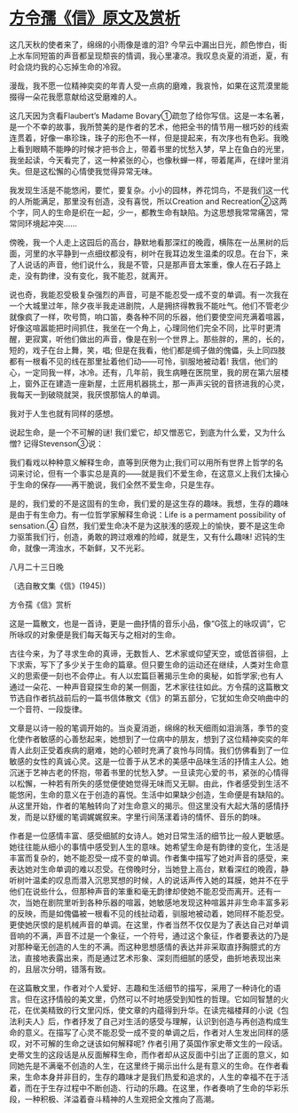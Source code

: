 # [方令孺《信》原文及赏析](https://www.vrrw.net/wx/9100.html)

这几天秋的使者来了，绵绵的小雨像是谁的泪? 今早云中漏出日光，颜色惨白，街上水车同短笛的声音都呈现颓丧的情调，我心里凄凉。我叹息炎夏的消逝，夏，有时会烧灼我的心忘掉生命的冷寂。

漫哉，我不愿一位精神奕奕的年青人受一点病的磨难，我哀怜，如果在这荒漠里能掇得一朵花我愿意献给这受磨难的人。

这几天因为贪看Flaubert’s Madame Bovary①疏忽了给你写信。这是一本名著，是一个不幸的故事，我所赞美的是作者的艺术，他把全书的情节用一根巧妙的线索连贯着，好像一串珍珠，珠子的形色不一样，但是提起来，有次序也有色彩。我晚上看到眼睛不能睁的时候才把书合上，带着书里的忧愁入梦，早上在鱼白的光里，我坐起读，今天看完了，这一种紧张的心，也像秋蝉一样，带着尾声，在绿叶里消失。但是这松懈的心情使我觉得异常无味。



我发现生活是不能悠闲，要忙，要复杂。小小的园林，养花饲鸟，不是我们这一代的人所能满足，那里没有创造，没有喜悦，所以Creation and Recreation②这两个字，同人的生命是织在一起，少一，都教生命有缺陷。为这思想我常常痛苦，常常同环境起冲突……

傍晚，我一个人走上这园后的高台，静默地看那深红的晚霞，横陈在一丛黑树的后面，河里的水平静到一点细纹都没有，树叶在我耳边发生温柔的叹息。在台下，来了人说话的声音，他们说什么，我是不管，只是那声音太笨重，像人在石子路上走，没有韵律，没有变化，我不能忍，就离开。

说也奇，我能忍受极复杂强烈的声音，可是不能忍受一成不变的单调。有一次我在一个大城里过年，除夕夜半我走进剧院，人是拥挤得教我不能吐气。他们不管老少就像疯了一样，吹号筒，响口笛，奏各种不同的乐器，他们要使空间充满着喧嚣，好像这喧嚣能把时间抓住，我坐在一个角上，心理同他们完全不同，比平时更清醒，更寂寞，听他们做出的声音，像是在别一个世界上。那些胖的，黑的，长的，短的，戏子在台上舞，笑，唱; 但是在我看，他们都是绸子做的傀儡，头上同四肢都有一根看不见的线在那里扯着他们动——可怜，驯服地被动着! 我信，他们的心，一定同我一样，冰冷。还有，几年前，我生病睡在医院里，我的房在第六层楼上，窗外正在建造一座新屋，土匠用机器挑土，那一声声尖锐的音挤进我的心灵，我每天一到破晓就哭，我厌恨那恼人的单调。

我对于人生也就有同样的感想。

说起生命，是一个不可解的谜! 我们爱它，却又憎恶它，到底为什么爱，又为什么憎? 记得Stevenson③说：

我们看戏以种种意义解释生命，直等到厌倦为止;我们可以用所有世界上哲学的名词来讨论，但有一个事实总是真的——就是我们不爱生命，在这意义上我们太操心于生命的保存——再干脆说，我们全然不爱生命，只是生存。

是的，我们爱的不是这固有的生命，我们爱的是这生存的趣味。我想，生存的趣味是由于有生命力。有一位哲学家解释生命说：Life is a permament possibility of sensation.④ 自然，我们爱生命决不是为这肤浅的感观上的愉快，要不是这生命力驱策我们行，创造，勇敢的跨过艰难的险嶂，就是生，又有什么趣味! 迟钝的生命，就像一湾浊水，不新鲜，又不光彩。

八月二十三日晚

〔选自散文集《信》(1945)〕

方令孺《信》赏析

这是一篇散文，也是一首诗，更是一曲抒情的音乐小品，像“G弦上的咏叹调”，它所咏叹的对象便是我们每天每天与之相对的生命。

古往今来，为了寻求生命的真谛，无数哲人、艺术家或仰望天空，或低首徘徊，上下求索，写下了多少关于生命的篇章。但只要生命的运动还在继续，人类对生命意义的思索便一刻也不会停止。有人以宏篇巨著揭示生命的奥秘，如哲学家;也有人通过一朵花、一种声音窥探生命的某一侧面，艺术家往往如此。方令孺的这篇散文节选自作者抗战前后的一篇书信体散文《信》的第五部分，它犹如生命交响曲中的一个音符、一段旋律。

文章是以诗一般的笔调开始的。当炎夏消逝，绵绵的秋天细雨如泪淌落，季节的变化使作者敏感的心善愁起来，她想到了一位病中的朋友，想到了这位精神奕奕的年青人此刻正受着疾病的磨难，她的心顿时充满了哀怜与同情。我们仿佛看到了一位敏感的女性的真诚心灵。这是一位善于从艺术的美感中品味生活的抒情主人公。她沉迷于艺神古老的怀抱，带着书里的忧愁入梦。一旦读完心爱的书，紧张的心情得以松懈，一种若有所失的感觉便使她觉得无味而又无聊。由此，作者感受到生活不能悠闲，生命的意义在于创造的喜悦。生活中如果缺少创造，生命便是有缺陷的。从这里开始，作者的笔触转向了对生命意义的揭示。但这里没有大起大落的感情抒发，而是以舒缓的笔调娓娓叙来。字里行间荡漾着诗的情怀、音乐的韵味。

作者是一位感情丰富、感受细腻的女诗人。她对日常生活的细节比一般人更敏感。她往往能从细小的事情中感受到人生的意味。她希望生命是有韵律的变化，生活是丰富而复杂的，她不能忍受一成不变的单调。作者集中描写了她对声音的感受，来表达她对生命单调的难以忍受。在傍晚时分，当她登上高台，默看深红的晚霞，静听树叶温柔的叹息而潜入沉思冥想的时候，人的说话声传入她的耳膜，她并不在乎他们在说些什么，但那种声音的笨重和毫无韵律却使她不能忍受而离开。还有一次，当她在剧院里听到各种乐器的喧嚣，她敏感地发现这种喧嚣并非生命丰富多彩的反映，而是如傀儡被一根看不见的线扯动着，驯服地被动着，她同样不能忍受。更使她厌恨的是机械声音的单调。在这里，作者当然不仅仅是为了表达自己对单调音响的不满，声音不过是一个象征，一个符号，通过这个象征，作者要表达的乃是对那种毫无创造的人生的不满。而这种思想感情的表达并非采取直抒胸臆式的方法，直接地表露出来，而是通过艺术形象、深刻而细腻的感受，曲折地表现出来的，且层次分明，错落有致。

在这篇散文里，作者对个人爱好、志趣和生活细节的描写，采用了一种诗化的语言。但在这抒情般的美文里，仍然可以不时地感受到知性的哲理。它如同智慧的火花，在优美精致的行文里闪烁，使文章的内蕴得到升华。在读完福楼拜的小说《包法利夫人》后，作者抒发了自己对生活的感受与理解，认识到创造与再创造构成生命的意义。在描写了心灵不能忍受一成不变的单调之后，作者对人生发出同样的感叹，对不可解的生命之谜该如何解释呢? 作者引用了英国作家史蒂文生的一段话。史蒂文生的这段话是从反面解释生命，而作者却从这反面中引出了正面的意义，如同她先是不满毫不创造的人生，在这里终于揭示出什么是有意义的生命。在作者看来，生命本身并非目的，生存的趣味才是我们热爱和追求的，人生的幸福不在于活着，而在于生存过程中不断创造、行动的乐趣。在这里，作者奏响了生命的华彩乐段，一种积极、洋溢着奋斗精神的人生观把全文推向了高潮。

